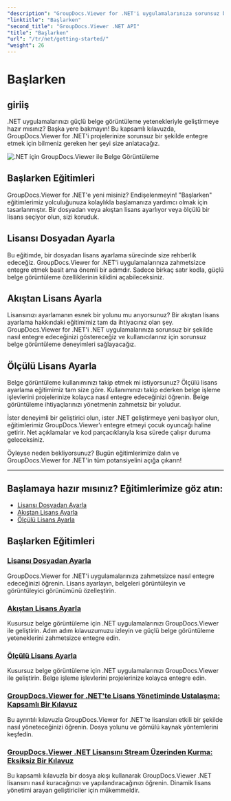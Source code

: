```yaml
---
"description": "GroupDocs.Viewer for .NET'i uygulamalarınıza sorunsuz bir şekilde entegre etmek için adım adım eğitimleri keşfedin. Lisansları ayarlamayı ve görüntüleyici görünümünü özelleştirmeyi öğrenin."
"linktitle": "Başlarken"
"second_title": "GroupDocs.Viewer .NET API"
"title": "Başlarken"
"url": "/tr/net/getting-started/"
"weight": 26
---
```


# Başlarken


## giriiş

.NET uygulamalarınızı güçlü belge görüntüleme yetenekleriyle geliştirmeye hazır mısınız? Başka yere bakmayın! Bu kapsamlı kılavuzda, GroupDocs.Viewer for .NET'i projelerinize sorunsuz bir şekilde entegre etmek için bilmeniz gereken her şeyi size anlatacağız.

![.NET için GroupDocs.Viewer ile Belge Görüntüleme](/viewer/getting-started/image.png)

## Başlarken Eğitimleri

GroupDocs.Viewer for .NET'e yeni misiniz? Endişelenmeyin! "Başlarken" eğitimlerimiz yolculuğunuza kolaylıkla başlamanıza yardımcı olmak için tasarlanmıştır. Bir dosyadan veya akıştan lisans ayarlıyor veya ölçülü bir lisans seçiyor olun, sizi koruduk.

## Lisansı Dosyadan Ayarla

Bu eğitimde, bir dosyadan lisans ayarlama sürecinde size rehberlik edeceğiz. GroupDocs.Viewer for .NET'i uygulamalarınıza zahmetsizce entegre etmek basit ama önemli bir adımdır. Sadece birkaç satır kodla, güçlü belge görüntüleme özelliklerinin kilidini açabileceksiniz.

## Akıştan Lisans Ayarla

Lisansınızı ayarlamanın esnek bir yolunu mu arıyorsunuz? Bir akıştan lisans ayarlama hakkındaki eğitimimiz tam da ihtiyacınız olan şey. GroupDocs.Viewer for .NET'i .NET uygulamalarınıza sorunsuz bir şekilde nasıl entegre edeceğinizi göstereceğiz ve kullanıcılarınız için sorunsuz belge görüntüleme deneyimleri sağlayacağız.

## Ölçülü Lisans Ayarla

Belge görüntüleme kullanımınızı takip etmek mi istiyorsunuz? Ölçülü lisans ayarlama eğitimimiz tam size göre. Kullanımınızı takip ederken belge işleme işlevlerini projelerinize kolayca nasıl entegre edeceğinizi öğrenin. Belge görüntüleme ihtiyaçlarınızı yönetmenin zahmetsiz bir yoludur.

İster deneyimli bir geliştirici olun, ister .NET geliştirmeye yeni başlıyor olun, eğitimlerimiz GroupDocs.Viewer'ı entegre etmeyi çocuk oyuncağı haline getirir. Net açıklamalar ve kod parçacıklarıyla kısa sürede çalışır duruma geleceksiniz.

Öyleyse neden bekliyorsunuz? Bugün eğitimlerimize dalın ve GroupDocs.Viewer for .NET'in tüm potansiyelini açığa çıkarın!

---

## Başlamaya hazır mısınız? Eğitimlerimize göz atın:

- [Lisansı Dosyadan Ayarla](./set-license-from-file/)
- [Akıştan Lisans Ayarla](./set-license-from-stream/)
- [Ölçülü Lisans Ayarla](./set-metered-license/)

## Başlarken Eğitimleri
### [Lisansı Dosyadan Ayarla](./set-license-from-file/)
GroupDocs.Viewer for .NET'i uygulamalarınıza zahmetsizce nasıl entegre edeceğinizi öğrenin. Lisans ayarlayın, belgeleri görüntüleyin ve görüntüleyici görünümünü özelleştirin.
### [Akıştan Lisans Ayarla](./set-license-from-stream/)
Kusursuz belge görüntüleme için .NET uygulamalarınızı GroupDocs.Viewer ile geliştirin. Adım adım kılavuzumuzu izleyin ve güçlü belge görüntüleme yeteneklerini zahmetsizce entegre edin.
### [Ölçülü Lisans Ayarla](./set-metered-license/)
Kusursuz belge görüntüleme için .NET uygulamalarınızı GroupDocs.Viewer ile geliştirin. Belge işleme işlevlerini projelerinize kolayca entegre edin.
### [GroupDocs.Viewer for .NET'te Lisans Yönetiminde Ustalaşma: Kapsamlı Bir Kılavuz](./groupdocs-viewer-license-management-net/)
Bu ayrıntılı kılavuzla GroupDocs.Viewer for .NET'te lisansları etkili bir şekilde nasıl yöneteceğinizi öğrenin. Dosya yolunu ve gömülü kaynak yöntemlerini keşfedin.
### [GroupDocs.Viewer .NET Lisansını Stream Üzerinden Kurma: Eksiksiz Bir Kılavuz](./groupdocs-viewer-net-license-stream-setup-guide/)
Bu kapsamlı kılavuzla bir dosya akışı kullanarak GroupDocs.Viewer .NET lisansını nasıl kuracağınızı ve yapılandıracağınızı öğrenin. Dinamik lisans yönetimi arayan geliştiriciler için mükemmeldir.